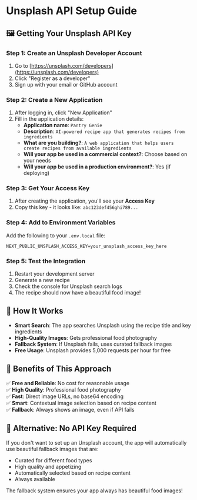 # Unsplash API Setup Guide

## 🖼️ Getting Your Unsplash API Key

### Step 1: Create an Unsplash Developer Account
1. Go to [https://unsplash.com/developers](https://unsplash.com/developers)
2. Click "Register as a developer"
3. Sign up with your email or GitHub account

### Step 2: Create a New Application
1. After logging in, click "New Application"
2. Fill in the application details:
   - **Application name**: `Pantry Genie`
   - **Description**: `AI-powered recipe app that generates recipes from ingredients`
   - **What are you building?**: `A web application that helps users create recipes from available ingredients`
   - **Will your app be used in a commercial context?**: Choose based on your needs
   - **Will your app be used in a production environment?**: Yes (if deploying)

### Step 3: Get Your Access Key
1. After creating the application, you'll see your **Access Key**
2. Copy this key - it looks like: `abc123def456ghi789...`

### Step 4: Add to Environment Variables
Add the following to your `.env.local` file:

```env
NEXT_PUBLIC_UNSPLASH_ACCESS_KEY=your_unsplash_access_key_here
```

### Step 5: Test the Integration
1. Restart your development server
2. Generate a new recipe
3. Check the console for Unsplash search logs
4. The recipe should now have a beautiful food image!

## 🎯 How It Works

- **Smart Search**: The app searches Unsplash using the recipe title and key ingredients
- **High-Quality Images**: Gets professional food photography
- **Fallback System**: If Unsplash fails, uses curated fallback images
- **Free Usage**: Unsplash provides 5,000 requests per hour for free

## 🔧 Benefits of This Approach

✅ **Free and Reliable**: No cost for reasonable usage  
✅ **High Quality**: Professional food photography  
✅ **Fast**: Direct image URLs, no base64 encoding  
✅ **Smart**: Contextual image selection based on recipe content  
✅ **Fallback**: Always shows an image, even if API fails  

## 🚀 Alternative: No API Key Required

If you don't want to set up an Unsplash account, the app will automatically use beautiful fallback images that are:
- Curated for different food types
- High quality and appetizing
- Automatically selected based on recipe content
- Always available

The fallback system ensures your app always has beautiful food images!
